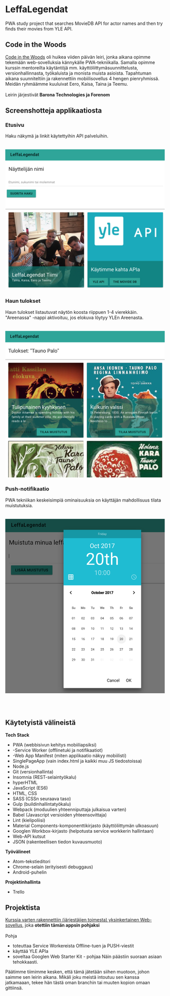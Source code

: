 # LeffaLegendat
PWA study project that searches MovieDB API for actor names and then try finds their movies from YLE API.

## Code in the Woods
[Code in the Woods](https://www.codeinthewoods.fi/) oli huikea viiden päivän leiri, jonka aikana opimme tekemään web-sovelluksia kännykälle PWA-tekniikalla. Samalla opimme kurssin mentoreilta käytäntöjä mm. käyttöliittymäsuunnittelusta, versionhallinnasta, työkaluista ja monista muista asioista.
Tapahtuman aikana suunniteltiin ja rakennettiin mobiilisovellus 4 hengen pienryhmissä. Meidän ryhmäämme kuuluivat Eero, Kaisa, Taina ja Teemu. <br /><br />
Leirin järjestivät **Barona Technologies ja Forenom**

## Screenshotteja applikaatiosta

### Etusivu 
Haku näkymä ja linkit käytettyihin API palveluihin.<br /><br /><br />
![Haku](/docs/screenshots/search.png)

### Haun tulokset
Haun tulokset listautuvat näytön koosta riippuen 1-4 vierekkäin. "Areenassa" -nappi aktivoituu, jos elokuva löytyy YLEn Areenasta. <br /><br /><br />
![Haku](/docs/screenshots/results.png)

### Push-notifikaatio
PWA tekniikan keskeisimpiä ominaisuuksia on käyttäjän mahdollisuus tilata muistutuksia.<br /><br /><br />
![notifikaatio](/docs/screenshots/notification.png)

<br /><br />
## Käytetyistä välineistä

**Tech Stack**
- PWA (webbisivun kehitys mobiiliapsiksi)
- -Service Worker (offlinetuki ja notifikaatiot)
- -Web App Manifest (miten applikaatio näkyy mobiilisti)
- SinglePageApp (vain index.html ja kaikki muu JS tiedostoissa)
- Node.js
- Git (versionhallinta)
- Insomnia (REST-selaintyökalu)
- hyperHTML
- JavaScript (ES6)
- HTML, CSS
- SASS (CSSn seuraava taso)
- Gulp (buildinhallintatyökalu)
- Webpack (moduulien yhteenniputtaja julkaisua varten)
- Babel (Javascript versioiden yhteensovittaja)
- Lint (kielipoliisi)
- Material Components-komponenttikirjasto (käyttöliittymän ulkoasuun)
- Googlen Workbox-kirjasto (helpotusta service workkerin hallintaan)
- Web-API kutsut
- JSON (rakenteellisen tiedon kuvausmuoto)

**Työvälineet**
- Atom-tekstieditori
- Chrome-selain (erityisesti debuggaus)
- Android-puhelin

**Projektinhallinta**
- Trello

## Projektista
[Kurssia varten rakennettiin (järjestäjien toimesta) yksinkertainen Web-sovellus](https://github.com/codeinthewoods/now-playing-yle), joka **otettiin tämän appsin pohjaksi**
<br /><br />
Pohja
- toteuttaa Service Workereista Offline-tuen ja PUSH-viestit
- käyttää YLE APIa
- soveltaa Googlen Web Starter Kit - pohjaa
Näin päästiin suoraan asiaan tehokkaasti. 

Päätimme tiimimme kesken, että tämä jätetään siihen muotoon, johon saimme sen leirin aikana. Mikäli joku meistä intoutuu sen kanssa jatkamaaan, tekee hän tästä oman branchin tai muuten kopion omaan gittiinsä. 

